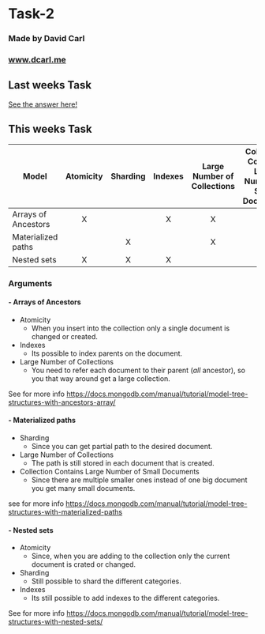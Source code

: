 # Task-2

### Made by David Carl
### www.dcarl.me

## Last weeks Task

[See the answer here!](Task-2.md)

## This weeks Task
Model | Atomicity | Sharding |Indexes |Large Number of Collections | Collection Contains Large Number of Small Documents
----|:----:|:----:|:----:|:----:|:----:
| Arrays of Ancestors  |X|   | X  | X  |   |
|  Materialized paths |   |  X |   | X  |  X |
|  Nested sets |  X | X  | X  |   |   |


### Arguments

#### - Arrays of Ancestors
- Atomicity
    - When you insert into the collection only a single document is changed or created.
- Indexes
    - Its possible to index parents on the document. 
- Large Number of Collections
    - You need to refer each document to their parent (_all_ ancestor), so you that way around get a large collection.

See for more info https://docs.mongodb.com/manual/tutorial/model-tree-structures-with-ancestors-array/

#### - Materialized paths
- Sharding
    - Since you can get partial path to the desired document.
- Large Number of Collections
    - The path is still stored in each document that is created.
- Collection Contains Large Number of Small Documents
    - Since there are multiple smaller ones instead of one big document you get many small documents.

see for more info https://docs.mongodb.com/manual/tutorial/model-tree-structures-with-materialized-paths

#### - Nested sets
- Atomicity
    - Since, when you are adding to the collection only the current document is crated or changed.
- Sharding
    - Still possible to shard the different categories.
- Indexes
    - Its still possible to add indexes to the different categories.
    
See for more info https://docs.mongodb.com/manual/tutorial/model-tree-structures-with-nested-sets/